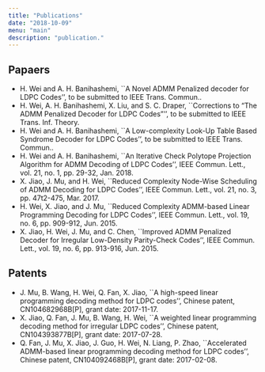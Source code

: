 ```yaml
---
title: "Publications"
date: "2018-10-09"
menu: "main"
description: "publication."
---
```


## Papaers

* H. Wei and A. H. Banihashemi, ``A Novel ADMM Penalized decoder for LDPC Codes’’, to be submitted to IEEE Trans. Commun..
* H. Wei, A. H. Banihashemi, X. Liu, and S. C. Draper, ``Corrections to “The ADMM Penalized Decoder for LDPC Codes”’’, to be submitted to IEEE Trans. Inf. Theory.
* H. Wei and A. H. Banihashemi, ``A Low-complexity Look-Up Table Based Syndrome Decoder for LDPC Codes’’, to be submitted to IEEE Trans. Commun..
* H. Wei and A. H. Banihashemi, ``An Iterative Check Polytope Projection Algorithm for ADMM Decoding of LDPC Codes’’, IEEE Commun. Lett., vol. 21, no. 1, pp. 29-32, Jan. 2018.
* X. Jiao, J. Mu, and H. Wei, ``Reduced Complexity Node-Wise Scheduling of ADMM Decoding for LDPC Codes’’, IEEE Commun. Lett., vol. 21, no. 3, pp. 47t2-475, Mar. 2017.
* H. Wei, X. Jiao, and J. Mu, ``Reduced Complexity ADMM-based Linear Programming Decoding for LDPC Codes’’, IEEE Commun. Lett., vol. 19, no. 6, pp. 909-912, Jun. 2015.
* X. Jiao, H. Wei, J. Mu, and C. Chen, ``Improved ADMM Penalized Decoder for Irregular Low-Density Parity-Check Codes’’, IEEE Commun. Lett., vol. 19, no. 6, pp. 913-916, Jun. 2015.

## Patents

* J. Mu, B. Wang, H. Wei, Q. Fan, X. Jiao, ``A high-speed linear programming decoding method for LDPC codes’’, Chinese patent, CN104682968B[P], grant date: 2017-11-17.
* X. Jiao, Q. Fan, J. Mu, B. Wang, H. Wei, ``A weighted linear programming decoding method for irregular LDPC codes’’, Chinese patent, CN104393877B[P], grant date: 2017-07-28.
* Q. Fan, J. Mu, X. Jiao, J. Guo, H. Wei, N. Liang, P. Zhao, ``Accelerated ADMM-based linear programming decoding method for LDPC codes’’, Chinese patent, CN104092468B[P], grant date: 2017-02-08.